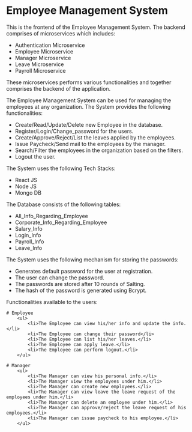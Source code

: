 # Employee Management System

This is the frontend of the Employee Management System.
The backend comprises of microservices which includes:
<ul>
  <li> Authentication Microservice</li>
  <li> Employee Microservice</li>
  <li> Manager Microservice</li>
  <li> Leave Microservice</li>
  <li> Payroll Microservice</li>
</ul>

These microservices performs various functionalities and together comprises the backend of the application.


The Employee Management System can be used for managing the employees at any organization.
The System provides the following functionalities:
    <ul>
        <li>Create/Read/Update/Delete new Employee in the database.</li>
        <li>Register/Login/Change_password for the users.</li>
        <li>Create/Approve/Reject/List the leaves applied by the employees.</li>
        <li>Issue Paycheck/Send mail to the employees by the manager.</li>
        <li>Search/Filter the employees in the organization based on the filters.</li>
        <li>Logout the user.
    </ul>

The System uses the following Tech Stacks:
    <ul>
        <li>React JS</li>
        <li>Node JS</li>
        <li>Mongo DB</li>
    </ul>

The Database consists of the following tables:
    <ul>
        <li>All_Info_Regarding_Employee</li>
        <li>Corporate_Info_Regarding_Employee</li>
        <li>Salary_Info</li>
        <li>Login_Info</li>
        <li>Payroll_Info</li>
        <li>Leave_Info</li>
    </ul>
   
The System uses the following mechanism for storing the passwords:
<ul>
    <li>Generates default password for the user at registration.</li>
    <li>The user can change the password.</li>
    <li>The passwords are stored after 10 rounds of Salting.</li>
    <li>The hash of the password is generated using Bcrypt.</li>
</ul>
Functionalities available to the users:

    # Employee
        <ul>
            <li>The Employee can view his/her info and update the info.</li>
            <li>The Employee can change their password</li>
            <li>The Employee can list his/her leaves.</li>
            <li>The Employee can apply leave.</li>
            <li>The Employee can perform logout.</li>
        </ul>
        
    # Manager
        <ul>
            <li>The Manager can view his personal info.</li>
            <li>The Manager view the employees under him.</li>
            <li>The Manager can create new employees.</li>
            <li>The Manager can view leave the leave request of the employees under him.</li>
            <li>The Manager can delete an employee under him.</li>
            <li>The Manager can approve/reject the leave request of his employees.</li>
            <li>The Manager can issue paycheck to his employee.</li>
        </ul>
    
        

